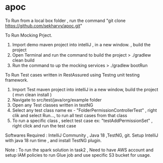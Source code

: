 # apoc


To Run from a local box folder , run the command "git clone https://github.com/sekharvy/apoc.git" 

To Run Mocking Prject.

1. Import demo maven project into intelliJ , in a new window. , build the project
2. Open Terminal and run the command to build the project > ./gradlew clean build 
3. Run the command to up the mocking services > ./gradlew bootRun   


To Run Test cases written in RestAssured using Testng unit testing framework.

1. Import Test maven project into intelliJ in a new window, build the project ( mvn clean install )
2. Navigate to src/test/java/org/example folder
3. Open any Test classes written in testNG
4. Select any test class name ex - "FolderPermissionControllerTest" , right clik and select Run..., to run all test cases from that class
5. To run a specific class , select test case ex: "testAddPermissionSet" , right click and run the test case

Softwares Required : 
IntelliJ Community , Java 18 ,TestNG, git.
Setup IntelliJ with java 18 run time , and install TestNG plugin.

Note : 
To run the spark solution in task2 , Need to have AWS account and setup IAM policies to run Glue job and use specific S3 bucket for usage.
